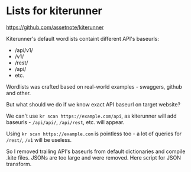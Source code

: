 # Lists for kiterunner

https://github.com/assetnote/kiterunner

Kiterunner's default wordlists containt different API's baseurls:
- /api/v1/
- /v1/
- /rest/
- /api/
- etc.

Wordlists was crafted based on real-world examples - swaggers, github and other.

But what should we do if we know exact API baseurl on target website?

We can't use `kr scan https://example.com/api`, as kiterunner will add baseurls - `/api/api/`, `/api/rest`, etc. will appear.

Using `kr scan https://example.com` is pointless too - a lot of queries for `/rest/`, `/v1` will be useless.

So I removed trailing API's baseurls from default dictionaries and compile .kite files. JSONs are too large and were removed. Here script for JSON transform.


